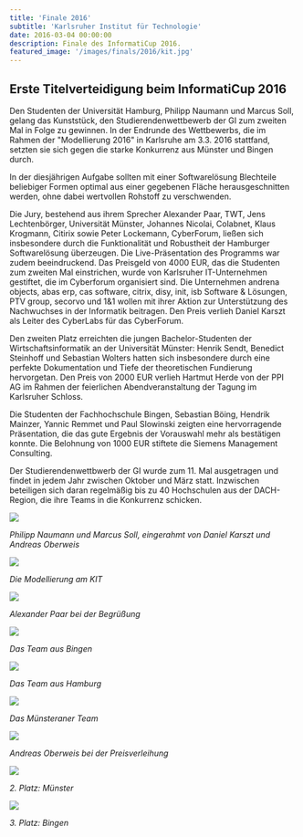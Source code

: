 ```yaml
---
title: 'Finale 2016'
subtitle: 'Karlsruher Institut für Technologie'
date: 2016-03-04 00:00:00
description: Finale des InformatiCup 2016.
featured_image: '/images/finals/2016/kit.jpg'
---
```


## Erste Titelverteidigung beim InformatiCup 2016 ##

Den Studenten der Universität Hamburg, Philipp Naumann und Marcus Soll, gelang das Kunststück, den Studierendenwettbewerb der GI zum zweiten Mal in Folge zu gewinnen. In der Endrunde des Wettbewerbs, die im Rahmen der "Modellierung 2016" in Karlsruhe am 3.3. 2016 stattfand, setzten sie sich gegen die starke Konkurrenz aus Münster und Bingen durch.

In der diesjährigen Aufgabe sollten mit einer Softwarelösung Blechteile beliebiger Formen optimal aus einer gegebenen Fläche herausgeschnitten werden, ohne dabei wertvollen Rohstoff zu verschwenden.

Die Jury, bestehend aus ihrem Sprecher Alexander Paar, TWT, Jens Lechtenbörger, Universität Münster, Johannes Nicolai, Colabnet, Klaus Krogmann, Citirix sowie Peter Lockemann, CyberForum, ließen sich insbesondere durch die Funktionalität und Robustheit der Hamburger Softwarelösung überzeugen. Die Live-Präsentation des Programms war zudem beeindruckend. Das Preisgeld von 4000 EUR, das die Studenten zum zweiten Mal einstrichen, wurde von Karlsruher IT-Unternehmen gestiftet, die im Cyberforum organisiert sind. Die Unternehmen andrena objects, abas erp, cas software, citrix, disy, init, isb Software & Lösungen, PTV group, secorvo und 1&1 wollen mit ihrer Aktion zur Unterstützung des Nachwuchses in der Informatik beitragen. Den Preis verlieh Daniel Karszt als Leiter des CyberLabs für das CyberForum.

Den zweiten Platz erreichten die jungen Bachelor-Studenten der Wirtschaftsinformatik an der Universität Münster: Henrik Sendt, Benedict Steinhoff und Sebastian Wolters hatten sich insbesondere durch eine perfekte Dokumentation und Tiefe der theoretischen Fundierung hervorgetan. Den Preis von 2000 EUR verlieh Hartmut Herde von der PPI AG im Rahmen der feierlichen Abendveranstaltung der Tagung im Karlsruher Schloss.

Die Studenten der Fachhochschule Bingen, Sebastian Böing, Hendrik Mainzer, Yannic Remmet und Paul Slowinski zeigten eine hervorragende Präsentation, die das gute Ergebnis der Vorauswahl mehr als bestätigen konnte. Die Belohnung von 1000 EUR stiftete die Siemens Management Consulting.

Der Studierendenwettbwerb der GI wurde zum 11. Mal ausgetragen und findet in jedem Jahr zwischen Oktober und März statt. Inzwischen beteiligen sich daran regelmäßig bis zu 40 Hochschulen aus der DACH-Region, die ihre Teams in die Konkurrenz schicken.

![](/images/finals/2016/2016-cup-050.jfif)

*Philipp Naumann und Marcus Soll, eingerahmt von Daniel Karszt und Andreas Oberweis*

![](/images/finals/2016/csm_2016-cup-056_50c54f45f0.jpg)

*Die Modellierung am KIT*

![](/images/finals/2016/csm_2016-cup-008_a0ba8386c7.jpg)

*Alexander Paar bei der Begrüßung*

![](/images/finals/2016/csm_2016-cup-014_8af62f7774.jpg)

*Das Team aus Bingen*

![](/images/finals/2016/csm_2016-cup-016_d643b80be0.jpg)

*Das Team aus Hamburg*

![](/images/finals/2016/csm_2016-cup-020_b4c48fcce5.jpg)

*Das Münsteraner Team*

![](/images/finals/2016/csm_2016-cup-036_908458cc59.jpg)

*Andreas Oberweis bei der Preisverleihung*

![](/images/finals/2016/csm_2016-cup-047_6018b12cfb.jpg)

*2. Platz: Münster*

![](/images/finals/2016/csm_2016-cup-040_986b7c2868.jpg)

*3. Platz: Bingen*
